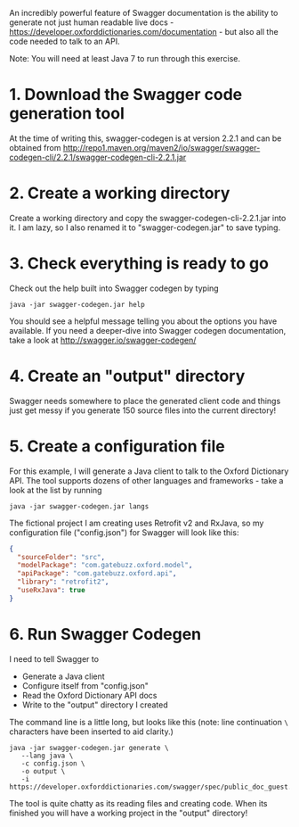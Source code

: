 An incredibly powerful feature of Swagger documentation is the ability to generate not just human readable live docs - https://developer.oxforddictionaries.com/documentation - but also all the code needed to talk to an API.

Note: You will need at least Java 7 to run through this exercise.

# 1. Download the Swagger code generation tool

At the time of writing this, swagger-codegen is at version 2.2.1 and can be obtained from http://repo1.maven.org/maven2/io/swagger/swagger-codegen-cli/2.2.1/swagger-codegen-cli-2.2.1.jar

# 2. Create a working directory

Create a working directory and copy the swagger-codegen-cli-2.2.1.jar into it.  I am lazy, so I also renamed it to "swagger-codegen.jar" to save typing.

# 3. Check everything is ready to go

Check out the help built into Swagger codegen by typing

```
java -jar swagger-codegen.jar help
```

You should see a helpful message telling you about the options you have available.  If you need a deeper-dive into Swagger codegen documentation, take a look at http://swagger.io/swagger-codegen/

# 4. Create an "output" directory

Swagger needs somewhere to place the generated client code and things just get messy if you generate 150 source files into the current directory!  

# 5. Create a configuration file

For this example, I will generate a Java client to talk to the Oxford Dictionary API.  The tool supports dozens of other languages and frameworks - take a look at the list by running

```
java -jar swagger-codegen.jar langs
```

The fictional project I am creating uses Retrofit v2 and RxJava, so my configuration file ("config.json") for Swagger will look like this:

```json
{
  "sourceFolder": "src",
  "modelPackage": "com.gatebuzz.oxford.model",
  "apiPackage": "com.gatebuzz.oxford.api",
  "library": "retrofit2",
  "useRxJava": true
}
```

# 6. Run Swagger Codegen

I need to tell Swagger to
* Generate a Java client
* Configure itself from "config.json"
* Read the Oxford Dictionary API docs
* Write to the "output" directory I created

The command line is a little long, but looks like this (note: line continuation ```\``` characters have been inserted to aid clarity.)

```
java -jar swagger-codegen.jar generate \
   --lang java \
   -c config.json \
   -o output \
   -i https://developer.oxforddictionaries.com/swagger/spec/public_doc_guest.json
```

The tool is quite chatty as its reading files and creating code.  When its finished you will have a working project in the "output" directory!
